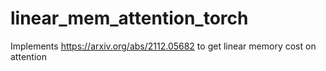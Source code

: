 # linear_mem_attention_torch
Implements https://arxiv.org/abs/2112.05682 to get linear memory cost on attention
